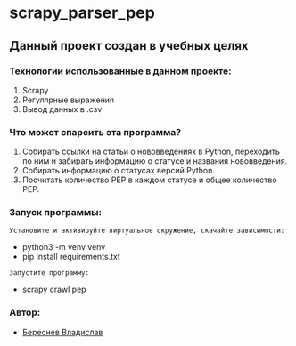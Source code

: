 # scrapy_parser_pep

## Данный проект создан в учебных целях 

### Технологии использованные в данном проекте:
1. Scrapy
2. Регулярные выражения
3. Вывод данных в .csv
   

### Что может спарсить эта программа? 
1. Собирать ссылки на статьи о нововведениях в Python, переходить по ним и забирать информацию о статусе и названия нововведения.
2. Собирать информацию о статусах версий Python.
3. Посчитать количество PEP в каждом статусе и общее количество PEP.
### Запуск программы:
    Установите и активируйте виртуальное окружение, скачайте зависимости:
   - python3 -m venv venv 
   - pip install requirements.txt

    Запустите программу:
- scrapy crawl pep
    

### Автор:
  - [Береснев Владислав](https://github.com/dyasha)


